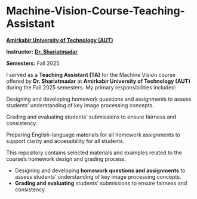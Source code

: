# Machine-Vision-Course-Teaching-Assistant

**[Amirkabir University of Technology (AUT)](https://aut.ac.ir/en)**

**Instructor:**
**[Dr. Shariatmadar](https://scholar.google.com/citations?user=SrN4regAAAAJ&hl=en)**

**Semesters:**
Fall 2025

I served as a **Teaching Assistant (TA)** for the Machine Vision course offered by **Dr. Shariatmadar** at **Amirkabir University of Technology (AUT)** during the Fall 2025 semesters.
My primary responsibilities included:

Designing and developing homework questions and assignments to assess students’ understanding of key image processing concepts.

Grading and evaluating students’ submissions to ensure fairness and consistency.

Preparing English-language materials for all homework assignments to support clarity and accessibility for all students.

This repository contains selected materials and examples related to the course’s homework design and grading process.


- Designing and developing **homework questions and assignments** to assess students’ understanding of key image processing concepts. 
- **Grading and evaluating** students’ submissions to ensure fairness and consistency.


